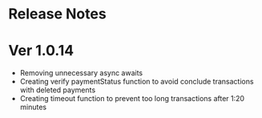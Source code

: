 # Release Notes  

# Ver 1.0.14

- Removing unnecessary async awaits 
- Creating verify paymentStatus function to avoid conclude transactions with deleted payments
- Creating timeout function to prevent too long transactions after 1:20 minutes
